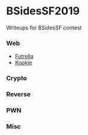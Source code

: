 # BSidesSF2019
Writeups for BSidesSF contest

### Web

 - [Futrella](web/futrella.md)
 - [Kookie](web/kookie.md)
### Crypto

### Reverse

### PWN

### Misc
